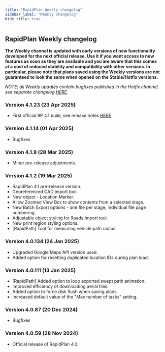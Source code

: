 ```yaml
---
title: "RapidPlan Weekly changelog"
sidebar_label: "Weekly changelog"
hide_title: true
---
```


## RapidPlan Weekly changelog

**The Weekly channel is updated with early versions of new functionality developed for the next official release. Use it if you want access to new features as soon as they are available and you are aware that this comes at a cost of reduced stability and compatibility with other versions. In particular, please note that plans saved using the Weekly versions are not guaranteed to look the same when opened on the Stable/Hotfix versions.**

_NOTE: all Weekly updates contain bugfixes published in the Hotfix channel, see separate changelog [HERE](/rapidplan/release-notes/hotfix/)._

### Version 4.1.23 (23 Apr 2025)
* First official RP 4.1 build, see release notes [HERE](https://help.invarion.com/rapidplan/release-notes/official/)

### Version 4.1.14 (01 Apr 2025)
* Bugfixes.

### Version 4.1.8 (28 Mar 2025)
* Minor pre-release adjustments.


### Version 4.1.2 (19 Mar 2025)
* RapidPlan 4.1 pre-release version.
* Georeferenced CAD import tool.
* New object - Location Marker.
* Allow Zoomed View Box to show contents from a selected stage.
* New Batch Export options - one file per stage, individual file page numbering.
* Adjustable object styling for Roads Import tool.
* New print region styling options.
* [RapidPath] Tool for measuring vehicle path radius.


### Version 4.0.134 (24 Jan 2025)
* Upgraded Google Maps API version used.
* Added option for resetting duplicated location IDs during plan load.
 

### Version 4.0.111 (13 Jan 2025)
* [RapidPath] Added option to loop exported swept path animation.
* Improved efficiency of downloading aerial tiles.
* Added option to force disk flush when saving plans.
* Increased default value of the "Max number of tasks" setting.
 
### Version 4.0.87 (20 Dec 2024)
* Bugfixes 
 
### Version 4.0.59 (28 Nov 2024)
* Official release of RapidPlan 4.0.
 
